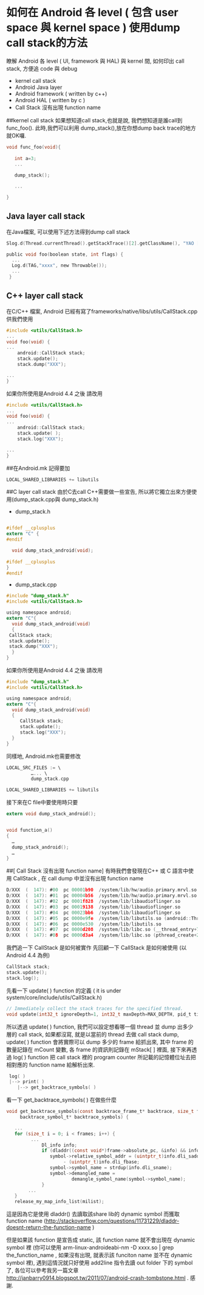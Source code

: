 # 如何在 Android 各 level ( 包含 user space 與 kernel space ) 使用dump call stack的方法


瞭解 Android 各 level ( UI, framework 與 HAL) 與 kernel 間, 如何印出 call stack, 方便追 code 與 debug

- kernel call stack
- Android Java layer
- Android framework ( written by c++)
- Android HAL ( written by c )
- Call Stack 沒有出現 function name 

##kernel call stack
如果想知道call stack,也就是說, 我們想知道是誰call到func_foo(). 此時,我們可以利用 dump_stack(),放在你想dump back trace的地方就OK囉.
  
```c  
void func_foo(void){
  
   int a=3;
   ...
   
   dump_stack();

   ...

}
```


## Java layer call stack
在Java檔案, 可以使用下述方法得到dump call stack

```c
Slog.d(Thread.currentThread().getStackTrace()[2].getClassName(), "YAO ["+ Thread.currentThread().getStackTrace()[2].getMethodName() +" | "+Thread.currentThre      ad().getStackTrace()[2].getFileName()+":"+Thread.currentThread().getStackTrace()[2].getLineNumber()+"]");
```



```c
public void foo(boolean state, int flags) {
  ... 
  Log.d(TAG,"xxxx", new Throwable());
  ...
 }
```
## C++ layer call stack

在C/C++ 檔案, Android 已經有寫了frameworks/native/libs/utils/CallStack.cpp 供我們使用

```c
#include <utils/CallStack.h>
...
void foo(void) {
...
    android::CallStack stack;
    stack.update();
    stack.dump("XXX");

...
}
```

如果你所使用是Android 4.4 之後
請改用

```c
#include <utils/CallStack.h>
...
void foo(void) {
...
    android::CallStack stack;
    stack.update( );
    stack.log("XXX");

...
}
```


##在Android.mk 記得要加
```c
LOCAL_SHARED_LIBRARIES += libutils
```


##C layer call stack
由於C去call C++需要做一些宣告, 所以將它獨立出來方便使用(dump_stack.cpp與 dump_stack.h)

- dump_stack.h

```c

#ifdef __cplusplus
extern "C" {
#endif

  void dump_stack_android(void);
  
#ifdef __cplusplus
}
#endif
```

- dump_stack.cpp

```c
#include "dump_stack.h"
#include <utils/CallStack.h>

using namespace android;
extern "C"{
  void dump_stack_android(void)
  {
 CallStack stack;
 stack.update();
 stack.dump("XXX");
  }
}
```

如果你所使用是Android 4.4 之後
請改用

```c
#include "dump_stack.h"
#include <utils/CallStack.h>

using namespace android;
extern "C"{
  void dump_stack_android(void)
  {
     CallStack stack;
     stack.update();
     stack.log("XXX");
  }
}
```

同樣地, Android.mk也需要修改

```c
LOCAL_SRC_FILES := \
         …... \
         dump_stack.cpp

LOCAL_SHARED_LIBRARIES += libutils
```
接下來在C file中要使用時只要

```c
extern void dump_stack_android();


void function_a()
{
  …
  dump_stack_android();
  …
}
```


##[ Call Stack 沒有出現 function name]
有時我們會發現在C++ 或 C 語言中使用 CallStack , 在 call dump 中並沒有出現 function name


```c
D/XXX  (  147): #00  pc 00001b90  /system/lib/hw/audio.primary.mrvl.so (dump_stack_android+19)
D/XXX  (  147): #01  pc 00004b56  /system/lib/hw/audio.primary.mrvl.so
D/XXX  (  147): #02  pc 0001f828  /system/lib/libaudioflinger.so
D/XXX  (  147): #03  pc 00019138  /system/lib/libaudioflinger.so
D/XXX  (  147): #04  pc 00023bb6  /system/lib/libaudioflinger.so
D/XXX  (  147): #05  pc 0000e9fe  /system/lib/libutils.so (android::Thread::_threadLoop(void*)+213)
D/XXX  (  147): #06  pc 0000e530  /system/lib/libutils.so
D/XXX  (  147): #07  pc 0000d208  /system/lib/libc.so (__thread_entry+72)
D/XXX  (  147): #08  pc 0000d3a4  /system/lib/libc.so (pthread_create+240)
```

我們追一下 CallStack 是如何被實作
先回顧一下 CallStack 是如何被使用 (以 Android 4.4 為例)
```c
CallStack stack;  
stack.update();  
stack.log();  
 ```
 
 先看一下 update( ) function 的定義 ( it is under system/core/include/utils/CallStack.h)
 
 ```c
// Immediately collect the stack traces for the specified thread.  
void update(int32_t ignoreDepth=1, int32_t maxDepth=MAX_DEPTH, pid_t tid=CURRENT_THREAD);  
```
   
所以透過 update( ) function, 我們可以設定想看哪一個 thread 並 dump 出多少層的 call stack, 如果都沒寫, 就是以當前的 thread 去做 call stack dump, update( ) function 會將實際可以 dump 多少的 frame 給抓出來, 其中 frame 的數量記錄在 mCount 變數, 各 frame 的資訊則記錄在 mStack[ ] 裡面, 接下來再透過 log( ) function 把 call stack 裡的 program counter 所記載的記憶體位址去把相對應的 function name 給解析出來.


```c
 log( )  
 |--> print( )  
    |--> get_backtrace_symbols( )  
```


看一下 get_backtrace_symbols( ) 在做些什麼

```c
void get_backtrace_symbols(const backtrace_frame_t* backtrace, size_t frames,
     backtrace_symbol_t* backtrace_symbols) {

   ... 
   for (size_t i = 0; i < frames; i++) {
         ...
             Dl_info info;
             if (dladdr((const void*)frame->absolute_pc, &info) && info.dli_sname) {
                symbol->relative_symbol_addr = (uintptr_t)info.dli_saddr
                     - (uintptr_t)info.dli_fbase;
                symbol->symbol_name = strdup(info.dli_sname);
                symbol->demangled_name = 
                        demangle_symbol_name(symbol->symbol_name);
             }
        ...
   }
   release_my_map_info_list(milist);
```

這是因為它是使用 dladdr() 去讀取該share lib的 dynamic symbol 而獲取 function name
(http://stackoverflow.com/questions/11731229/dladdr-doesnt-return-the-function-name )

但是如果該 function 是宣告成 static, 該 function name 就不會出現在 dynamic symbol 裡 (你可以使用 arm-linux-androideabi-nm -D xxxx.so | grep the_function_name , 如果沒有出現, 就表示該 funciton name 並不在 dynamic symbol 裡),  遇到這情況就只好使用 add2line 指令去讀 out folder 下的 symbol 了, 各位可以參考我另一篇文章 http://janbarry0914.blogspot.tw/2011/07/android-crash-tombstone.html . 感謝.


